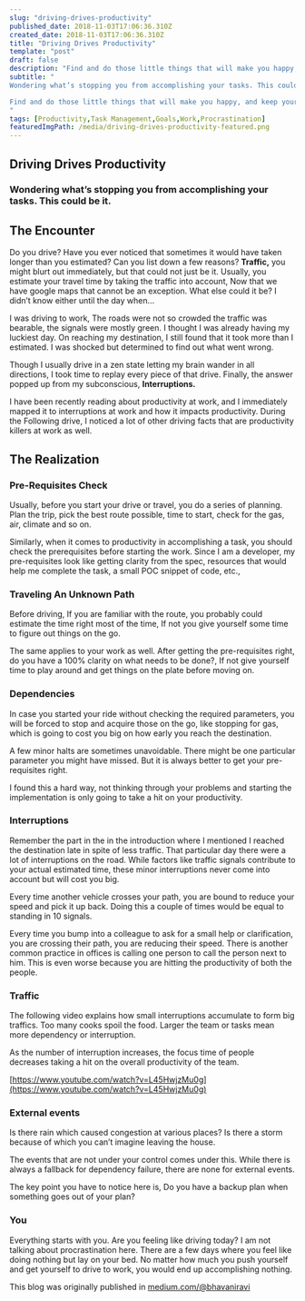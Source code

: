 ```yaml
---
slug: "driving-drives-productivity"
published_date: 2018-11-03T17:06:36.310Z
created_date: 2018-11-03T17:06:36.310Z
title: "Driving Drives Productivity"
template: "post"
draft: false
description: "Find and do those little things that will make you happy, and keep your energy up. You will find the push to strike off the items from your task list. Think through and plan things ahead."
subtitle: "
Wondering what’s stopping you from accomplishing your tasks. This could be it.

Find and do those little things that will make you happy, and keep your energy up. You will find the push to strike off the items from your task list. Think through and plan things ahead.
"
tags: [Productivity,Task Management,Goals,Work,Procrastination]
featuredImgPath: /media/driving-drives-productivity-featured.png
---
```

## Driving Drives Productivity

### Wondering what’s stopping you from accomplishing your tasks. This could be it.

## The Encounter

Do you drive? Have you ever noticed that sometimes it would have taken longer than you estimated? Can you list down a few reasons? **Traffic,** you might blurt out immediately, but that could not just be it. Usually, you estimate your travel time by taking the traffic into account, Now that we have google maps that cannot be an exception. What else could it be? I didn’t know either until the day when…

I was driving to work, The roads were not so crowded the traffic was bearable, the signals were mostly green. I thought I was already having my luckiest day. On reaching my destination, I still found that it took more than I estimated. I was shocked but determined to find out what went wrong.

Though I usually drive in a zen state letting my brain wander in all directions, I took time to replay every piece of that drive. Finally, the answer popped up from my subconscious, **Interruptions.**

I have been recently reading about productivity at work, and I immediately mapped it to interruptions at work and how it impacts productivity. During the Following drive, I noticed a lot of other driving facts that are productivity killers at work as well.

## The Realization

### Pre-Requisites Check

Usually, before you start your drive or travel, you do a series of planning. Plan the trip, pick the best route possible, time to start, check for the gas, air, climate and so on.

Similarly, when it comes to productivity in accomplishing a task, you should check the prerequisites before starting the work. Since I am a developer, my pre-requisites look like getting clarity from the spec, resources that would help me complete the task, a small POC snippet of code, etc.,

### Traveling An Unknown Path

Before driving, If you are familiar with the route, you probably could estimate the time right most of the time, If not you give yourself some time to figure out things on the go.

The same applies to your work as well. After getting the pre-requisites right, do you have a 100% clarity on what needs to be done?, If not give yourself time to play around and get things on the plate before moving on.

### Dependencies

In case you started your ride without checking the required parameters, you will be forced to stop and acquire those on the go, like stopping for gas, which is going to cost you big on how early you reach the destination.

A few minor halts are sometimes unavoidable. There might be one particular parameter you might have missed. But it is always better to get your pre-requisites right.

I found this a hard way, not thinking through your problems and starting the implementation is only going to take a hit on your productivity.

### Interruptions

Remember the part in the in the introduction where I mentioned I reached the destination late in spite of less traffic. That particular day there were a lot of interruptions on the road. While factors like traffic signals contribute to your actual estimated time, these minor interruptions never come into account but will cost you big.

Every time another vehicle crosses your path, you are bound to reduce your speed and pick it up back. Doing this a couple of times would be equal to standing in 10 signals.

Every time you bump into a colleague to ask for a small help or clarification, you are crossing their path, you are reducing their speed. There is another common practice in offices is calling one person to call the person next to him. This is even worse because you are hitting the productivity of both the people.

### Traffic

The following video explains how small interruptions accumulate to form big traffics. Too many cooks spoil the food. Larger the team or tasks mean more dependency or interruption.

As the number of interruption increases, the focus time of people decreases taking a hit on the overall productivity of the team.

[https://www.youtube.com/watch?v=L45HwjzMu0g](https://www.youtube.com/watch?v=L45HwjzMu0g)

### External events

Is there rain which caused congestion at various places? Is there a storm because of which you can’t imagine leaving the house.

The events that are not under your control comes under this. While there is always a fallback for dependency failure, there are none for external events.

The key point you have to notice here is, Do you have a backup plan when something goes out of your plan?

### You

Everything starts with you. Are you feeling like driving today? I am not talking about procrastination here. There are a few days where you feel like doing nothing but lay on your bed. No matter how much you push yourself and get yourself to drive to work, you would end up accomplishing nothing.

This blog was originally published in [medium.com/@bhavaniravi](https://medium.com/@bhavaniravi)
